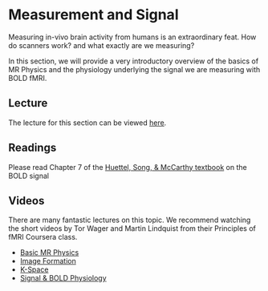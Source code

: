 # Measurement and Signal

Measuring in-vivo brain activity from humans is an extraordinary feat. How do scanners work? and what exactly are we measuring?

In this section, we will provide a very introductory overview of the basics of MR Physics and the physiology underlying the signal we are measuring with BOLD fMRI.

## Lecture

The lecture for this section can be viewed [here](../../images/lectures/Measurement_Signal.pdf).

## Readings

Please read Chapter 7 of the [Huettel, Song, & McCarthy textbook](http://sites.sinauer.com/fmri3e/sq07.html) on the BOLD signal

## Videos

There are many fantastic lectures on this topic. We recommend watching the short videos by Tor Wager and Martin Lindquist from their Principles of fMRI Coursera class.
 - [Basic MR Physics](https://www.youtube.com/watch?v=XsDXxgjEJVY&list=PLfXA4opIOVrGHncHRxI3Qa5GeCSudwmxM&index=7&t=0s)
 - [Image Formation](https://www.youtube.com/watch?v=PxqDjhO9FUs&list=PLfXA4opIOVrGHncHRxI3Qa5GeCSudwmxM&index=8&t=0s)
 - [K-Space](https://www.youtube.com/watch?v=FI5frNsRTI4&list=PLfXA4opIOVrGHncHRxI3Qa5GeCSudwmxM&index=9&t=436s)
 - [Signal & BOLD Physiology](https://www.youtube.com/watch?v=jG2WQpgpnMs&list=PLfXA4opIOVrGHncHRxI3Qa5GeCSudwmxM&index=10&t=0s)
